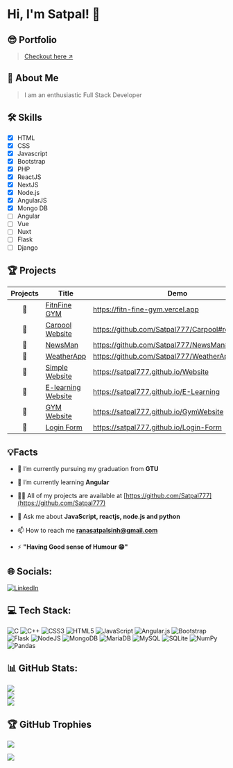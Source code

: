
# Hi, I'm Satpal! 👋

## 😎 Portfolio
> [Checkout here ↗️](https://rss-satpalsinhrana.vercel.app)

## 🚀 About Me
> I am an enthusiastic Full Stack Developer

## 🛠 Skills
- [x] HTML
- [x] CSS
- [x] Javascript
- [x] Bootstrap
- [x] PHP
- [x] ReactJS
- [x] NextJS
- [x] Node.js
- [x] AngularJS
- [x] Mongo DB
- [ ] Angular
- [ ] Vue
- [ ] Nuxt
- [ ] Flask
- [ ] Django

## 🏆 Projects
| Projects |  Title |  Demo  |
| :----:  | ----  | ----  |
| 🥇 | [FitnFine GYM](https://github.com/Satpal777/FitnFineGym) | https://fitn-fine-gym.vercel.app |
| 🥇 | [Carpool Website](https://github.com/Satpal777/Carpool) | https://github.com/Satpal777/Carpool#readme  |
| 🥇 | [NewsMan](https://github.com/Satpal777/NewsMan) | https://github.com/Satpal777/NewsMan#readme  |
| 🥇 | [WeatherApp](https://github.com/Satpal777/WeatherApp) | https://github.com/Satpal777/WeatherApp#readme  |
| 🥇 | [Simple Website](https://github.com/Satpal777/Website) | https://satpal777.github.io/Website  |
| 🥇 | [E-learning Website](https://github.com/Satpal777/E-Learning) | https://satpal777.github.io/E-Learning  |
| 🥇 | [GYM Website](https://github.com/Satpal777/GymWebsite) | https://satpal777.github.io/GymWebsite |
| 🥇 | [Login Form](https://github.com/Satpal777/Login-Form) | https://satpal777.github.io/Login-Form |

## 💡Facts

- 🔭 I’m currently pursuing my graduation from **GTU**
- 🌱 I’m currently learning **Angular**

- 👨‍💻 All of my projects are available at [https://github.com/Satpal777](https://github.com/Satpal777)

- 💬 Ask me about **JavaScript, reactjs, node.js and python**

- 📫 How to reach me **ranasatpalsinh@gmail.com**

- ⚡ **"Having Good sense of Humour 😁"**

## 🌐 Socials:
[![LinkedIn](https://img.shields.io/badge/LinkedIn-%230077B5.svg?logo=linkedin&logoColor=white)](https://linkedin.com/in/satpalsinhrana)

## 💻 Tech Stack:
![C](https://img.shields.io/badge/c-%2300599C.svg?style=flat&logo=c&logoColor=white) ![C++](https://img.shields.io/badge/c++-%2300599C.svg?style=flat&logo=c%2B%2B&logoColor=white) ![CSS3](https://img.shields.io/badge/css3-%231572B6.svg?style=flat&logo=css3&logoColor=white) ![HTML5](https://img.shields.io/badge/html5-%23E34F26.svg?style=flat&logo=html5&logoColor=white) ![JavaScript](https://img.shields.io/badge/javascript-%23323330.svg?style=flat&logo=javascript&logoColor=%23F7DF1E) ![Angular.js](https://img.shields.io/badge/angular.js-%23E23237.svg?style=flat&logo=angularjs&logoColor=white) ![Bootstrap](https://img.shields.io/badge/bootstrap-%23563D7C.svg?style=flat&logo=bootstrap&logoColor=white) ![Flask](https://img.shields.io/badge/flask-%23000.svg?style=flat&logo=flask&logoColor=white) ![NodeJS](https://img.shields.io/badge/node.js-6DA55F?style=flat&logo=node.js&logoColor=white) ![MongoDB](https://img.shields.io/badge/MongoDB-%234ea94b.svg?style=flat&logo=mongodb&logoColor=white) ![MariaDB](https://img.shields.io/badge/MariaDB-003545?style=flat&logo=mariadb&logoColor=white) ![MySQL](https://img.shields.io/badge/mysql-%2300f.svg?style=flat&logo=mysql&logoColor=white) ![SQLite](https://img.shields.io/badge/sqlite-%2307405e.svg?style=flat&logo=sqlite&logoColor=white) ![NumPy](https://img.shields.io/badge/numpy-%23013243.svg?style=flat&logo=numpy&logoColor=white) ![Pandas](https://img.shields.io/badge/pandas-%23150458.svg?style=flat&logo=pandas&logoColor=white)
## 📊 GitHub Stats:
![](https://github-readme-stats.vercel.app/api?username=Satpal777&theme=dark&hide_border=false&include_all_commits=true&count_private=false)<br/>
![](https://github-readme-streak-stats.herokuapp.com/?user=Satpal777&theme=dark&hide_border=false)<br/>
![](https://github-readme-stats.vercel.app/api/top-langs/?username=Satpal777&theme=dark&hide_border=false&include_all_commits=true&count_private=false&layout=compact)


## 🏆 GitHub Trophies
![](https://github-profile-trophy.vercel.app/?username=Satpal777&theme=radical&no-frame=false&no-bg=true&margin-w=4)


[![](https://visitcount.itsvg.in/api?id=Satpal777&icon=0&color=0)](https://visitcount.itsvg.in)
